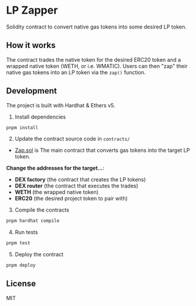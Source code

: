 # LP Zapper

Solidity contract to convert native gas tokens into some desired LP token.

## How it works

The contract trades the native token for the desired ERC20 token and a wrapped native token (WETH, or i.e. WMATIC). 
Users can then "zap" their native gas tokens into an LP token via the `zap()` function.

## Development

The project is built with Hardhat & Ethers v5.

1. Install dependencies

```bash
pnpm install
```

2. Update the contract source code in `contracts/`

- [Zap.sol](contracts/Zap.sol) is The main contract that converts gas tokens into the target LP token.

**Change the addresses for the target...**:
- **DEX factory** (the contract that creates the LP tokens)
- **DEX router** (the contract that executes the trades)
- **WETH** (the wrapped native token)
- **ERC20** (the desired project token to pair with)

3. Compile the contracts

```bash
pnpm hardhat compile
```

4. Run tests

```bash
pnpm test
```

5. Deploy the contract

```bash
pnpm deploy
```

## License

MIT


